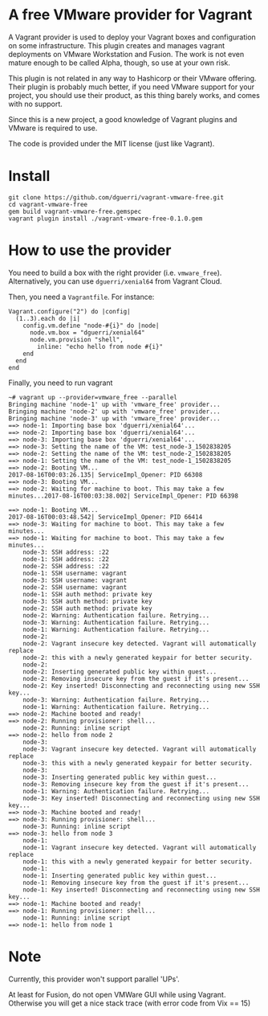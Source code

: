 A free VMware provider for Vagrant
=========

A Vagrant provider is used to deploy your Vagrant boxes and configuration on some infrastructure. This plugin creates and manages vagrant deployments on VMware Workstation and Fusion. The work is not even mature enough to be called Alpha, though, so use at your own risk.

This plugin is not related in any way to Hashicorp or their VMware offering. Their plugin is probably much better, if you need VMware support for your project, you should use their product, as this thing barely works, and comes with no support.

Since this is a new project, a good knowledge of Vagrant plugins and VMware is required to use.

The code is provided under the MIT license (just like Vagrant).

Install
==

```
git clone https://github.com/dguerri/vagrant-vmware-free.git
cd vagrant-vmware-free
gem build vagrant-vmware-free.gemspec
vagrant plugin install ./vagrant-vmware-free-0.1.0.gem
```

How to use the provider
==
You need to build a box with the right provider (i.e. `vmware_free`).
Alternatively, you can use `dguerri/xenial64` from Vagrant Cloud.

Then, you need a `Vagrantfile`. For instance:
```
Vagrant.configure("2") do |config|
  (1..3).each do |i|
    config.vm.define "node-#{i}" do |node|
      node.vm.box = "dguerri/xenial64"
      node.vm.provision "shell",
        inline: "echo hello from node #{i}"
    end
  end
end
```

Finally, you need to run vagrant
```
~# vagrant up --provider=vmware_free --parallel
Bringing machine 'node-1' up with 'vmware_free' provider...
Bringing machine 'node-2' up with 'vmware_free' provider...
Bringing machine 'node-3' up with 'vmware_free' provider...
==> node-1: Importing base box 'dguerri/xenial64'...
==> node-2: Importing base box 'dguerri/xenial64'...
==> node-3: Importing base box 'dguerri/xenial64'...
==> node-3: Setting the name of the VM: test_node-3_1502838205
==> node-2: Setting the name of the VM: test_node-2_1502838205
==> node-1: Setting the name of the VM: test_node-1_1502838205
==> node-2: Booting VM...
2017-08-16T00:03:26.135| ServiceImpl_Opener: PID 66308
==> node-3: Booting VM...
==> node-2: Waiting for machine to boot. This may take a few minutes...2017-08-16T00:03:38.002| ServiceImpl_Opener: PID 66398

==> node-1: Booting VM...
2017-08-16T00:03:48.542| ServiceImpl_Opener: PID 66414
==> node-3: Waiting for machine to boot. This may take a few minutes...
==> node-1: Waiting for machine to boot. This may take a few minutes...
    node-3: SSH address: :22
    node-1: SSH address: :22
    node-2: SSH address: :22
    node-1: SSH username: vagrant
    node-3: SSH username: vagrant
    node-2: SSH username: vagrant
    node-1: SSH auth method: private key
    node-3: SSH auth method: private key
    node-2: SSH auth method: private key
    node-2: Warning: Authentication failure. Retrying...
    node-3: Warning: Authentication failure. Retrying...
    node-1: Warning: Authentication failure. Retrying...
    node-2:
    node-2: Vagrant insecure key detected. Vagrant will automatically replace
    node-2: this with a newly generated keypair for better security.
    node-2:
    node-2: Inserting generated public key within guest...
    node-2: Removing insecure key from the guest if it's present...
    node-2: Key inserted! Disconnecting and reconnecting using new SSH key...
    node-3: Warning: Authentication failure. Retrying...
    node-1: Warning: Authentication failure. Retrying...
==> node-2: Machine booted and ready!
==> node-2: Running provisioner: shell...
    node-2: Running: inline script
==> node-2: hello from node 2
    node-3:
    node-3: Vagrant insecure key detected. Vagrant will automatically replace
    node-3: this with a newly generated keypair for better security.
    node-3:
    node-3: Inserting generated public key within guest...
    node-3: Removing insecure key from the guest if it's present...
    node-1: Warning: Authentication failure. Retrying...
    node-3: Key inserted! Disconnecting and reconnecting using new SSH key...
==> node-3: Machine booted and ready!
==> node-3: Running provisioner: shell...
    node-3: Running: inline script
==> node-3: hello from node 3
    node-1:
    node-1: Vagrant insecure key detected. Vagrant will automatically replace
    node-1: this with a newly generated keypair for better security.
    node-1:
    node-1: Inserting generated public key within guest...
    node-1: Removing insecure key from the guest if it's present...
    node-1: Key inserted! Disconnecting and reconnecting using new SSH key...
==> node-1: Machine booted and ready!
==> node-1: Running provisioner: shell...
    node-1: Running: inline script
==> node-1: hello from node 1
```

Note
==

Currently, this provider won't support parallel 'UPs'.

At least for Fusion, do not open VMWare GUI while using Vagrant. Otherwise you will get a nice stack trace (with error code from Vix == 15)
